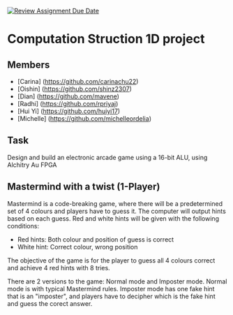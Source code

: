 [![Review Assignment Due Date](https://classroom.github.com/assets/deadline-readme-button-24ddc0f5d75046c5622901739e7c5dd533143b0c8e959d652212380cedb1ea36.svg)](https://classroom.github.com/a/kLTfc8JD)

# Computation Struction 1D project 
## Members

- [Carina] (https://github.com/carinachu22)  
- [Oishin]  (https://github.com/shinz2307)
- [Dian]  (https://github.com/mavene)
- [Radhi]    (https://github.com/rpriyaj)
- [Hui Yi]  (https://github.com/huiyi17)
- [Michelle]  (https://github.com/michelleordelia)

## Task    
Design and build an electronic arcade game using a 16-bit ALU, using Alchitry Au FPGA 

## Mastermind with a twist (1-Player) 
Mastermind is a code-breaking game, where there will be a predetermined set of 4 colours and players have to guess it. The computer will output hints based on each guess. Red and white hints will be given with the following conditions:
- Red hints: Both colour and position of guess is correct 
- White hint: Correct colour, wrong position 

The objective of the game is for the player to guess all 4 colours correct and achieve 4 red hints with 8 tries. 

There are 2 versions to the game: Normal mode and Imposter mode. 
Normal mode is with typical Mastermind rules. Imposter mode has one fake hint that is an "imposter", and players have to decipher which is the fake hint and guess the corect answer.
